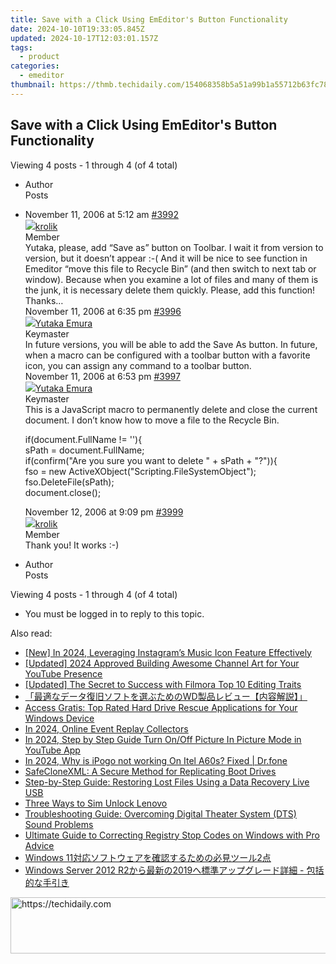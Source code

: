 ```yaml
---
title: Save with a Click Using EmEditor's Button Functionality
date: 2024-10-10T19:33:05.845Z
updated: 2024-10-17T12:03:01.157Z
tags:
  - product
categories:
  - emeditor
thumbnail: https://thmb.techidaily.com/154068358b5a51a99b1a55712b63fc787a6b810efb43227d04a8381bc3392428.jpg
---
```


## Save with a Click Using EmEditor's Button Functionality

Viewing 4 posts - 1 through 4 (of 4 total)

* Author  
Posts
* November 11, 2006 at 5:12 am [#3992](https://tools.techidaily.com/emeditor/products/)  
[![](https://secure.gravatar.com/avatar/ef3a5eba177f9aec331b51e4325d2662?s=80&d=identicon&r=g)krolik](https://www.emeditor.com/forums/users/krolik/ "View krolik's profile")  
Member  
Yutaka, please, add “Save as” button on Toolbar. I wait it from version to version, but it doesn’t appear :-(
 And it will be nice to see function in Emeditor “move this file to Recycle Bin” (and then switch to next tab or window). Because when you examine a lot of files and many of them is the junk, it is necessary delete them quickly. Please, add this function!  
 Thanks…  
November 11, 2006 at 6:35 pm [#3996](https://tools.techidaily.com/emeditor/products/)  
[![](https://secure.gravatar.com/avatar/a0a6377144ed3636f985d87303f65ed2?s=80&d=identicon&r=g)Yutaka Emura](https://www.emeditor.com/forums/users/yemura/ "View Yutaka Emura's profile")  
Keymaster  
In future versions, you will be able to add the Save As button. In future, when a macro can be configured with a toolbar button with a favorite icon, you can assign any command to a toolbar button.  
November 11, 2006 at 6:53 pm [#3997](https://tools.techidaily.com/emeditor/products/)  
[![](https://secure.gravatar.com/avatar/a0a6377144ed3636f985d87303f65ed2?s=80&d=identicon&r=g)Yutaka Emura](https://www.emeditor.com/forums/users/yemura/ "View Yutaka Emura's profile")  
Keymaster  
This is a JavaScript macro to permanently delete and close the current document. I don’t know how to move a file to the Recycle Bin.  
    
	if(document.FullName != ''){  
	    sPath = document.FullName;  
	    if(confirm("Are you sure you want to delete " + sPath + "?")){  
	        fso = new ActiveXObject("Scripting.FileSystemObject");  
	        fso.DeleteFile(sPath);  
	        document.close();  

	November 12, 2006 at 9:09 pm [#3999](https://tools.techidaily.com/emeditor/products/)  
[![](https://secure.gravatar.com/avatar/ef3a5eba177f9aec331b51e4325d2662?s=80&d=identicon&r=g)krolik](https://www.emeditor.com/forums/users/krolik/ "View krolik's profile")  
Member  
Thank you! It works :-)
* Author  
Posts

Viewing 4 posts - 1 through 4 (of 4 total)

* You must be logged in to reply to this topic.

<ins class="adsbygoogle"
     style="display:block"
     data-ad-format="autorelaxed"
     data-ad-client="ca-pub-7571918770474297"
     data-ad-slot="1223367746"></ins>

<ins class="adsbygoogle"
     style="display:block"
     data-ad-client="ca-pub-7571918770474297"
     data-ad-slot="8358498916"
     data-ad-format="auto"
     data-full-width-responsive="true"></ins>

<span class="atpl-alsoreadstyle">Also read:</span>
<div><ul>
<li><a href="https://instagram-videos.techidaily.com/new-in-2024-leveraging-instagrams-music-icon-feature-effectively/"><u>[New] In 2024, Leveraging Instagram’s Music Icon Feature Effectively</u></a></li>
<li><a href="https://youtube-lab.techidaily.com/ed-2024-approved-building-awesome-channel-art-for-your-youtube-presence/"><u>[Updated] 2024 Approved Building Awesome Channel Art for Your YouTube Presence</u></a></li>
<li><a href="https://some-approaches.techidaily.com/updated-the-secret-to-success-with-filmora-top-10-editing-traits/"><u>[Updated] The Secret to Success with Filmora Top 10 Editing Traits</u></a></li>
<li><a href="https://win-bits.techidaily.com/1728488081958-wd/"><u>「最適なデータ復旧ソフトを選ぶためのWD製品レビュー【内容解説】」</u></a></li>
<li><a href="https://win-bits.techidaily.com/access-gratis-top-rated-hard-drive-rescue-applications-for-your-windows-device/"><u>Access Gratis: Top Rated Hard Drive Rescue Applications for Your Windows Device</u></a></li>
<li><a href="https://facebook-clips.techidaily.com/in-2024-online-event-replay-collectors/"><u>In 2024, Online Event Replay Collectors</u></a></li>
<li><a href="https://extra-guidance.techidaily.com/in-2024-step-by-step-guide-turn-onoff-picture-in-picture-mode-in-youtube-app/"><u>In 2024, Step by Step Guide Turn On/Off Picture In Picture Mode in YouTube App</u></a></li>
<li><a href="https://android-pokemon-go.techidaily.com/in-2024-why-is-ipogo-not-working-on-itel-a60s-fixed-drfone-by-drfone-virtual-android/"><u>In 2024, Why is iPogo not working On Itel A60s? Fixed | Dr.fone</u></a></li>
<li><a href="https://win-bits.techidaily.com/safeclonexml-a-secure-method-for-replicating-boot-drives/"><u>SafeCloneXML: A Secure Method for Replicating Boot Drives</u></a></li>
<li><a href="https://win-bits.techidaily.com/step-by-step-guide-restoring-lost-files-using-a-data-recovery-live-usb/"><u>Step-by-Step Guide: Restoring Lost Files Using a Data Recovery Live USB</u></a></li>
<li><a href="https://sim-unlock.techidaily.com/three-ways-to-sim-unlock-lenovo-by-drfone-android/"><u>Three Ways to Sim Unlock Lenovo</u></a></li>
<li><a href="https://win-amazing.techidaily.com/troubleshooting-guide-overcoming-digital-theater-system-dts-sound-problems/"><u>Troubleshooting Guide: Overcoming Digital Theater System (DTS) Sound Problems</u></a></li>
<li><a href="https://win-bits.techidaily.com/ultimate-guide-to-correcting-registry-stop-codes-on-windows-with-pro-advice/"><u>Ultimate Guide to Correcting Registry Stop Codes on Windows with Pro Advice</u></a></li>
<li><a href="https://win-bits.techidaily.com/1728488924846-windows-112/"><u>Windows 11対応ソフトウェアを確認するための必見ツール2点</u></a></li>
<li><a href="https://win-bits.techidaily.com/windows-server-2012-r22019/"><u>Windows Server 2012 R2から最新の2019へ標準アップグレード詳細 - 包括的な手引き</u></a></li>
</ul></div>

<!-- affiliate ads begin -->
<a href="https://unicoeye.pxf.io/c/5597632/2148773/18498" target="_top" id="2148773">
  <img src="//a.impactradius-go.com/display-ad/18498-2148773" border="0" alt="https://techidaily.com" width="728" height="90"/>
</a>
<img height="0" width="0" src="https://unicoeye.pxf.io/i/5597632/2148773/18498" style="position:absolute;visibility:hidden;" border="0" />
<!-- affiliate ads end -->

